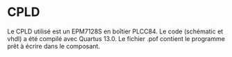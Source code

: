 # CPLD

Le CPLD utilisé est un EPM7128S en boîtier PLCC84.
Le code (schématic et vhdl) a été compilé avec Quartus 13.0.
Le fichier .pof contient le programme prêt à écrire dans le composant.
